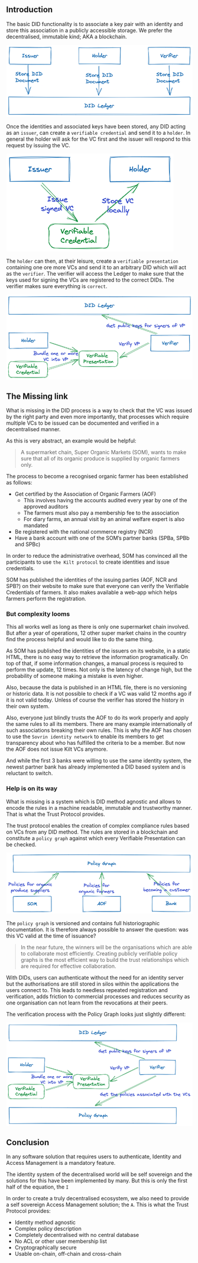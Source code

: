 ## Introduction

The basic DID functionality is to associate a key pair with an identity and store this association in a publicly accessible storage. We prefer the decentralised, immutable kind; AKA a blockchain.

![intro01](assets/intro/01.png)

Once the identities and associated keys have been stored, any DID acting as an `issuer`, can create a `verifiable credential` and send it to a `holder`. In general the holder will ask for the VC first and the issuer will respond to this request by issuing the VC.

![intro01](assets/intro/02.png)

The `holder` can then, at their leisure, create a `verifiable presentation` containing one ore more VCs and send it to an arbitrary DID which will act as the `verifier`. The verifier will access the Ledger to make sure that the keys used for signing the VCs are registered to the correct DIDs. The verifier makes sure everything is `correct`.

![intro01](assets/intro/03.png)

## The Missing link

What is missing in the DID process is a way to check that the VC was issued by the right party and even more importantly, that processes which require multiple VCs to be issued can be documented and verified in a decentralised manner.

As this is very abstract, an example would be helpful: 

> A supermarket chain, Super Organic Markets (SOM), wants to make sure that all of its organic produce is supplied by organic farmers only.
> 

The process to become a recognised organic farmer has been established as follows:

- Get certified by the Association of Organic Farmers (AOF)
    - This involves having the accounts audited every year by one of the approved auditors
    - The farmers must also pay a membership fee to the association
    - For diary farms, an annual visit by an animal welfare expert is also mandated
- Be registered with the national commerce registry (NCR)
- Have a bank account with one of the SOM’s partner banks (SPBa, SPBb and SPBc)

In order to reduce the administrative overhead, SOM has convinced all the participants to use `the Kilt protocol` to create identities and issue credentials. 

SOM has published the identities of the issuing parties (AOF, NCR and SPB?) on their website to make sure that everyone can verify the Verifiable Credentials of farmers. It also makes available a web-app which helps farmers perform the registration.

### But complexity looms

This all works well as long as there is only one supermarket chain involved. But after a year of operations, 12 other super market chains in the country find the process helpful and would like to do the same thing. 

As SOM has published the identities of the issuers on its website, in a static HTML, there is no easy way to retrieve the information programatically. On top of that, if some information changes, a manual process is required to perform the update, 12 times. Not only is the latency of change high, but the probability of someone making a mistake is even higher.

Also, because the data is published in an HTML file, there is no versioning or historic data. It is not possible to check if a VC was valid 12 months ago if it is not valid today. Unless of course the verifier has stored the history in their own system.

Also, everyone just blindly trusts the AOF to do its work properly and apply the same rules to all its members. There are many example internationally of such associations breaking their own rules. This is why the AOF has chosen to use the `Sovrin identity network` to enable its members to get transparency about who has fulfilled the criteria to be a member. But now the AOF does not issue Kilt VCs anymore.

And while the first 3 banks were willing to use the same identity system, the newest partner bank has already implemented a DID based system and is reluctant to switch.

### Help is on its way

What is missing is a system which is DID method agnostic and allows to encode the rules in a machine readable, immutable and trustworthy manner. That is what the Trust Protocol provides.

The trust protocol enables the creation of complex compliance rules based on VCs from any DID method. The rules are stored in a blockchain and constitute a `policy graph` against which every Verifiable Presentation can be checked.

![intro01](assets/intro/04.png)

The `policy graph` is versioned and contains full historiographic documentation. It is therefore always possible to answer the question: was this VC valid at the time of issuance?

> In the near future, the winners will be the organisations which are able to collaborate most efficiently. Creating publicly verifiable policy graphs is the most efficient way to build the trust relationships which are required for effective collaboration.
> 

With DIDs, users can authenticate without the need for an identity server but the authorisations are still stored in silos within the applications the users connect to. This leads to needless repeated registration and verification, adds friction to commercial processes and reduces security as one organisation can not learn from the revocations at their peers.

The verification process with the Policy Graph looks just slightly different:

![intro01](assets/intro/05.png)

## Conclusion

In any software solution that requires users to authenticate, Identity and Access Management is a mandatory feature.

The identity system of the decentralised world will be self sovereign and the solutions for this have been implemented by many. But this is only the first half of the equation, the `I`

In order to create a truly decentralised ecosystem, we also need to provide a self sovereign Access Management solution; the `A`. This is what the Trust Protocol provides:

- Identity method agnostic
- Complex policy description
- Completely decentralised with no central database
- No ACL or other user membership list
- Cryptographically secure
- Usable on-chain, off-chain and cross-chain